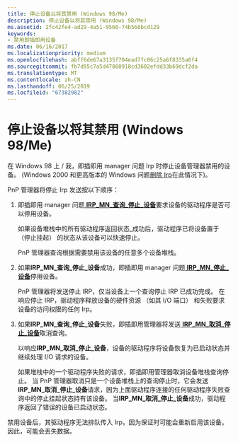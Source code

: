 ```yaml
---
title: 停止设备以将其禁用 (Windows 98/Me)
description: 停止设备以将其禁用 (Windows 98/Me)
ms.assetid: 2fc42fe4-ad29-4a51-9560-74b568bcd129
keywords:
- 禁用即插即用设备
ms.date: 06/16/2017
ms.localizationpriority: medium
ms.openlocfilehash: abff6de67a3135f704ead7fc06c25a6f8335a6f4
ms.sourcegitcommit: fb7d95c7a5d47860918cd3602efdd33b69dcf2da
ms.translationtype: MT
ms.contentlocale: zh-CN
ms.lasthandoff: 06/25/2019
ms.locfileid: "67382982"
---
```

# <a name="stopping-a-device-to-disable-it-windows-98me"></a>停止设备以将其禁用 (Windows 98/Me)





在 Windows 98 上 / 我，即插即用 manager 问题 Irp 时停止设备管理器禁用的设备。 (Windows 2000 和更高版本的 Windows 问题[删除 Irp](removing-a-device.md)在此情况下)。

PnP 管理器将停止 Irp 发送按以下顺序：

1.  即插即用 manager 问题[ **IRP\_MN\_查询\_停止\_设备**](https://docs.microsoft.com/windows-hardware/drivers/kernel/irp-mn-query-stop-device)要求设备的驱动程序是否可以停用设备。

    如果设备堆栈中的所有驱动程序返回状态\_成功后，驱动程序已将设备置于 （停止挂起） 的状态从该设备可以快速停止。

    PnP 管理器查询根据需要禁用该设备的任意多个设备堆栈。

2.  如果**IRP\_MN\_查询\_停止\_设备**成功，即插即用 manager 问题[ **IRP\_MN\_停止\_设备**](https://docs.microsoft.com/windows-hardware/drivers/kernel/irp-mn-stop-device)停用设备。

    PnP 管理器将发送停止 IRP，仅当设备上一个查询停止 IRP 已成功完成。 在响应停止 IRP，驱动程序释放设备的硬件资源 （如其 I/O 端口） 和失败要求设备的访问权限的任何 Irp。

3.  如果**IRP\_MN\_查询\_停止\_设备**失败，即插即用管理器将发送[ **IRP\_MN\_取消\_停止\_设备**](https://docs.microsoft.com/windows-hardware/drivers/kernel/irp-mn-cancel-stop-device)取消查询。

    以响应**IRP\_MN\_取消\_停止\_设备**，设备的驱动程序将设备恢复为已启动状态并继续处理 I/O 请求的设备。

    如果堆栈中的一个驱动程序失败的请求，即插即用管理器取消设备堆栈查询停止。 当 PnP 管理器取消只是一个设备堆栈上的查询停止时，它会发送**IRP\_MN\_取消\_停止\_设备**请求，因为上面驱动程序连接的任何驱动程序失败查询中的停止挂起状态持有该设备。 当**IRP\_MN\_取消\_停止\_设备**成功，驱动程序返回了错误的设备已启动状态。

禁用设备后，其驱动程序无法排队传入 Irp，因为保证时可能会重新启用该设备。 因此，可能会丢失数据。

 

 




